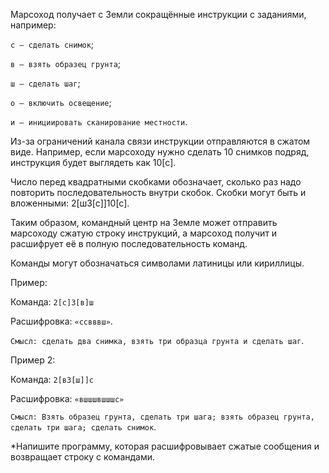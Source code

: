 Марсоход получает с Земли сокращённые инструкции с заданиями, например:

`с — сделать снимок`;

`в — взять образец грунта`;

`ш — сделать шаг`;

`о — включить освещение`;

`и — инициировать сканирование местности`.


Из-за ограничений канала связи инструкции отправляются в сжатом виде. Например, если марсоходу нужно сделать 10 снимков подряд, инструкция будет выглядеть как 10[с].

Число перед квадратными скобками обозначает, сколько раз надо повторить последовательность внутри скобок. Скобки могут быть и вложенными: 2[ш3[с]]10[с].

Таким образом, командный центр на Земле может отправить марсоходу сжатую строку инструкций, а марсоход получит и расшифрует её в полную последовательность команд.

Команды могут обозначаться символами латиницы или кириллицы.

Пример:

Команда: `2[с]3[в]ш`

Расшифровка: `«ссвввш»`.

`Смысл: сделать два снимка, взять три образца грунта и сделать шаг`.

Пример 2:

Команда: `2[в3[ш]]с`

Расшифровка: `«вшшшвшшшс»`

`Смысл: Взять образец грунта, сделать три шага; взять образец грунта, сделать три шага; сделать снимок`.


*Напишите программу, которая расшифровывает сжатые сообщения и возвращает строку с командами.
